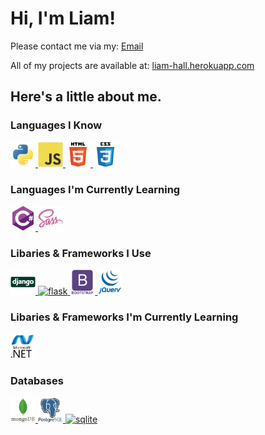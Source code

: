 # Hi, I'm Liam!
Please contact me via my: [Email](mailto:hall.d.liam@gmail.com)

All of my projects are available at: [liam-hall.herokuapp.com](https://liam-hall.herokuapp.com)

<h2>Here's a little about me.</h2>
<h3 align="left">Languages I Know</h3>

<p align="left">
    <a href="https://www.python.org" target="_blank">
        <img
            src="https://raw.githubusercontent.com/devicons/devicon/master/icons/python/python-original.svg"
            alt="python"
            width="40" height="40"
        />
    </a>
    <a href="https://developer.mozilla.org/en-US/docs/Web/JavaScript" target="_blank">
        <img
            src="https://raw.githubusercontent.com/devicons/devicon/master/icons/javascript/javascript-original.svg"
            alt="javascript" 
            width="40" height="40"
        />
    </a>
    <a href="https://www.w3.org/html/" target="_blank"> 
        <img
            src="https://raw.githubusercontent.com/devicons/devicon/master/icons/html5/html5-original-wordmark.svg"
            alt="html5" 
            width="40" height="40"
        />
    </a>
    <a href="https://www.w3schools.com/css/" target="_blank">
        <img
            src="https://raw.githubusercontent.com/devicons/devicon/master/icons/css3/css3-original-wordmark.svg"
            alt="css3"
            width="40" height="40"
        />
    </a>
</p>

<h3 align="left">Languages I'm Currently Learning</h3>

<p align="left">
    <a href="https://docs.microsoft.com/en-us/dotnet/csharp/" target="_blank">
        <img
            src="https://raw.githubusercontent.com/devicons/devicon/master/icons/csharp/csharp-original.svg"
            alt="c#" 
            width="40" height="40" 
        />
    </a>
    <a href="https://sass-lang.com" target="_blank">
        <img
            src="https://raw.githubusercontent.com/devicons/devicon/master/icons/sass/sass-original.svg" 
            alt="sass" 
            width="40" height="40" 
        />
    </a>
</p>

<h3 align="left">Libaries & Frameworks I Use</h3>

<p align="left">
    <a href="https://www.djangoproject.com/" target="_blank">
        <img
            src="https://raw.githubusercontent.com/devicons/devicon/master/icons/django/django-original.svg" 
            alt="django"
            width="40" height="40"
        /> 
    </a>
    <a href="https://flask.palletsprojects.com/" target="_blank"> 
        <img
            src="https://www.vectorlogo.zone/logos/pocoo_flask/pocoo_flask-icon.svg"
            alt="flask" 
            width="40" height="40"
        />
    </a>
    <a href="https://getbootstrap.com" target="_blank"> 
        <img
            src="https://raw.githubusercontent.com/devicons/devicon/master/icons/bootstrap/bootstrap-plain-wordmark.svg"
            alt="bootstrap"
            width="40" height="40" 
        />
    </a>
    <a href="https://jquery.com/" target="_blank"> 
        <img
            src="https://raw.githubusercontent.com/devicons/devicon/master/icons/jquery/jquery-plain-wordmark.svg"
            alt="jquery"
            width="40" height="40" 
        />
    </a>
</p>

<h3 align="left">Libaries & Frameworks I'm Currently Learning</h3>

<p align="left">
    <a href="https://dotnet.microsoft.com/" target="_blank">
        <img
            src="https://raw.githubusercontent.com/devicons/devicon/master/icons/dot-net/dot-net-original-wordmark.svg" 
            alt="django"
            width="40" height="40"
        /> 
    </a>
</p>

<h3 align="left">Databases</h3>

<p align="left">
    <a href="https://www.mongodb.com/" target="_blank">
        <img
            src="https://raw.githubusercontent.com/devicons/devicon/master/icons/mongodb/mongodb-original-wordmark.svg"
            alt="mongodb"
            width="40" height="40"
        />
    </a>
    <a href="https://www.postgresql.org" target="_blank">
        <img
            src="https://raw.githubusercontent.com/devicons/devicon/master/icons/postgresql/postgresql-original-wordmark.svg"
            alt="postgresql"
            width="40" height="40"
        />
    </a>
    <a href="https://www.sqlite.org/" target="_blank">
        <img
            src="https://www.vectorlogo.zone/logos/sqlite/sqlite-icon.svg" 
            alt="sqlite" 
            width="40" height="40"
        /> 
    </a>  
</p>